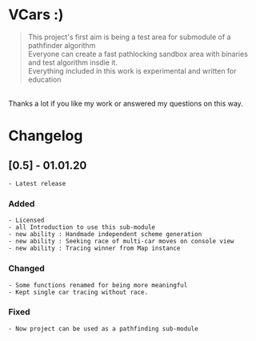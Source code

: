# VCars :)

>This project's first aim is being a test area for submodule of a pathfinder algorithm<br/>
>Everyone can create a fast pathlocking sandbox area with binaries and test algorithm insdie it.<br/>
>Everything included in this work is experimental and written for education <br/>
<br/>
Thanks a lot if you like my work or answered my questions on this way.

# Changelog
## [0.5] - 01.01.20 
    - Latest release

### Added
    - Licensed
    - all Introduction to use this sub-module
    - new ability : Handmade independent scheme generation
    - new ability : Seeking race of multi-car moves on console view
    - new ability : Tracing winner from Map instance
### Changed
    - Some functions renamed for being more meaningful
    - Kept single car tracing without race.
### Fixed
    - Now project can be used as a pathfinding sub-module

